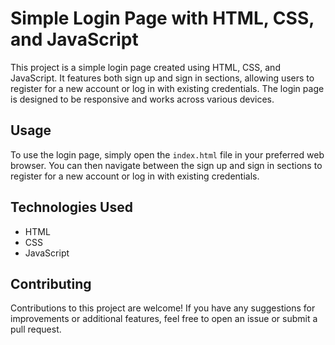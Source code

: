 # Simple Login Page with HTML, CSS, and JavaScript

This project is a simple login page created using HTML, CSS, and JavaScript. It features both sign up and sign in sections, allowing users to register for a new account or log in with existing credentials. The login page is designed to be responsive and works across various devices.

## Usage

To use the login page, simply open the `index.html` file in your preferred web browser. You can then navigate between the sign up and sign in sections to register for a new account or log in with existing credentials.

## Technologies Used

- HTML
- CSS
- JavaScript

## Contributing

Contributions to this project are welcome! If you have any suggestions for improvements or additional features, feel free to open an issue or submit a pull request.

